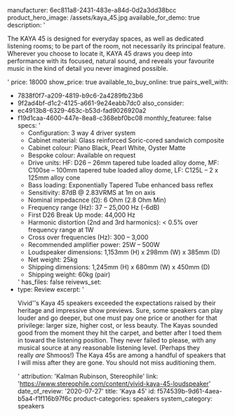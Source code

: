 manufacturer: 6ec811a8-2431-483e-a84d-0d2a3dd38bcc
product_hero_image: /assets/kaya_45.jpg
available_for_demo: true
description: '<p>The KAYA 45 is designed for everyday spaces, as well as dedicated listening rooms; to be part of the room, not necessarily its principal feature. Wherever you choose to locate it, KAYA 45 draws you deep into performance with its focused, natural sound, and reveals your favourite music in the kind of detail you never imagined possible.</p>'
price: 18000
show_price: true
available_to_buy_online: true
pairs_well_with:
  - 7838f0f7-a209-4819-b9c6-2a4289fb23b6
  - 9f2ad4bf-d1c2-4125-a661-9e24eabb7dc0
also_consider:
  - ec4913b8-6329-463c-b53d-fad9026920a2
  - f19d1caa-4600-447e-8ea8-c368ebf0bc08
monthly_featuree: false
specs: '<ul><li>Configuration: 3 way 4 driver system<br></li><li>Cabinet material: Glass reinforced Soric-cored sandwich composite<br></li><li>Cabinet colour: Piano Black, Pearl White, Oyster Matte<br></li><li>Bespoke colour: Available on request<br></li><li>Drive units: HF: D26 – 26mm tapered tube loaded alloy dome, MF: C100se – 100mm tapered tube loaded alloy dome, LF: C125L – 2 x 125mm alloy cone<br></li><li>Bass loading: Exponentially Tapered Tube enhanced bass reflex<br></li><li>Sensitivity: 87dB @ 2.83VRMS at 1m on axis<br></li><li>Nominal impedacnce (Ω): 6 Ohm (2.8 Ohm Min)<br></li><li>Frequency range (Hz): 37 – 25,000 Hz (-6dB)<br></li><li>First D26 Break Up mode: 44,000 Hz<br></li><li>Harmonic distortion (2nd and 3rd harmonics): &lt; 0.5% over frequency range at 1W<br></li><li>Cross over frequencies (Hz): 300 – 3,000<br></li><li>Recommended amplifier power: 25W – 500W<br></li><li>Loudspeaker dimensions: 1,153mm (H) x 298mm (W) x 385mm (D)<br></li><li>Net weight: 25kg<br></li><li>Shipping dimensions: 1,245mm (H) x 680mm (W) x 450mm (D)<br></li><li>Shipping weight: 60kg (pair)<br></li></ul>'
has_files: false
reivews_set:
  -
    type: Review
    excerpt: '<p>Vivid''s Kaya 45 speakers exceeded the expectations raised by their heritage and impressive show previews. Sure, some speakers can play louder and go deeper, but one must pay one price or another for that privilege: larger size, higher cost, or less beauty. The Kayas sounded good from the moment they hit the carpet, and better after I toed them in toward the listening position. They never failed to please, with any musical source at any reasonable listening level. (Perhaps they really&nbsp;<i>are</i>&nbsp;Shmoos!) The Kaya 45s are among a handful of speakers that I will miss after they are gone. You should not miss auditioning them.</p>'
    attribution: 'Kalman Rubinson, Stereophile'
    link: 'https://www.stereophile.com/content/vivid-kaya-45-loudspeaker'
    date_of_review: '2020-07-27'
title: 'Kaya 45'
id: f574539b-9d61-4aea-b5a4-f1f116b97f6c
product-categories: speakers
system_category: speakers
